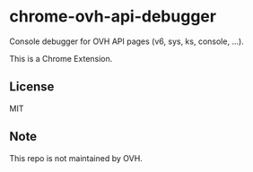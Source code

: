 chrome-ovh-api-debugger
=======================

Console debugger for OVH API pages (v6, sys, ks, console, ...).

This is a Chrome Extension.


License
-------

MIT


Note
----

This repo is not maintained by OVH.
